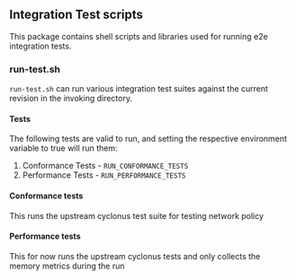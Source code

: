 ## Integration Test scripts

This package contains shell scripts and libraries used for running e2e integration tests.

### run-test.sh

`run-test.sh` can run various integration test suites against the current revision in the invoking directory. 

#### Tests
The following tests are valid to run, and setting the respective environment variable to true will run them:
1. Conformance Tests - `RUN_CONFORMANCE_TESTS`
2. Performance Tests - `RUN_PERFORMANCE_TESTS`


#### Conformance tests
This runs the upstream cyclonus test suite for testing network policy


#### Performance tests
This for now runs the upstream cyclonus tests and only collects the memory metrics during the run
